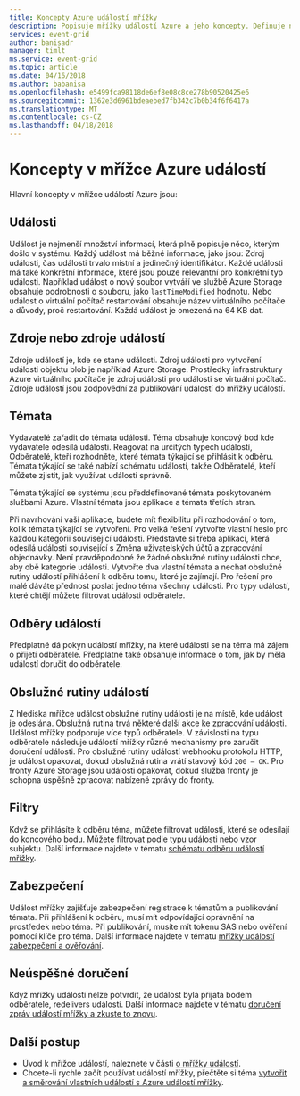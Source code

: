 ```yaml
---
title: Koncepty Azure událostí mřížky
description: Popisuje mřížky událostí Azure a jeho koncepty. Definuje několik klíčových součástí událostí mřížky.
services: event-grid
author: banisadr
manager: timlt
ms.service: event-grid
ms.topic: article
ms.date: 04/16/2018
ms.author: babanisa
ms.openlocfilehash: e5499fca98118de6ef8e08c8ce278b90520425e6
ms.sourcegitcommit: 1362e3d6961bdeaebed7fb342c7b0b34f6f6417a
ms.translationtype: MT
ms.contentlocale: cs-CZ
ms.lasthandoff: 04/18/2018
---
```

# <a name="concepts-in-azure-event-grid"></a>Koncepty v mřížce Azure událostí

Hlavní koncepty v mřížce událostí Azure jsou:

## <a name="events"></a>Události

Událost je nejmenší množství informací, která plně popisuje něco, kterým došlo v systému. Každý událost má běžné informace, jako jsou: Zdroj události, čas události trvalo místní a jedinečný identifikátor. Každé události má také konkrétní informace, které jsou pouze relevantní pro konkrétní typ události. Například událost o nový soubor vytváří ve službě Azure Storage obsahuje podrobnosti o souboru, jako `lastTimeModified` hodnotu. Nebo událost o virtuální počítač restartování obsahuje název virtuálního počítače a důvody, proč restartování. Každá událost je omezená na 64 KB dat.

## <a name="event-sourcespublishers"></a>Zdroje nebo zdroje událostí

Zdroje událostí je, kde se stane události. Zdroj události pro vytvoření události objektu blob je například Azure Storage. Prostředky infrastruktury Azure virtuálního počítače je zdroj události pro události se virtuální počítač. Zdroje událostí jsou zodpovědní za publikování událostí do mřížky událostí.

## <a name="topics"></a>Témata

Vydavatelé zařadit do témata události. Téma obsahuje koncový bod kde vydavatele odesílá události. Reagovat na určitých typech událostí, Odběratelé, kteří rozhodněte, které témata týkající se přihlásit k odběru. Témata týkající se také nabízí schématu událostí, takže Odběratelé, kteří můžete zjistit, jak využívat události správně.

Témata týkající se systému jsou předdefinované témata poskytovaném službami Azure. Vlastní témata jsou aplikace a témata třetích stran.

Při navrhování vaší aplikace, budete mít flexibilitu při rozhodování o tom, kolik témata týkající se vytvoření. Pro velká řešení vytvořte vlastní heslo pro každou kategorii související události. Představte si třeba aplikaci, která odesílá události související s Změna uživatelských účtů a zpracování objednávky. Není pravděpodobné že žádné obslužné rutiny události chce, aby obě kategorie události. Vytvořte dva vlastní témata a nechat obslužné rutiny událostí přihlášení k odběru tomu, které je zajímají. Pro řešení pro malé dáváte přednost poslat jedno téma všechny události. Pro typy událostí, které chtějí můžete filtrovat události odběratele.

## <a name="event-subscriptions"></a>Odběry událostí

Předplatné dá pokyn událostí mřížky, na které události se na téma má zájem o přijetí odběratele. Předplatné také obsahuje informace o tom, jak by měla událostí doručit do odběratele.

## <a name="event-handlers"></a>Obslužné rutiny událostí

Z hlediska mřížce událost obslužné rutiny události je na místě, kde událost je odeslána. Obslužná rutina trvá některé další akce ke zpracování události. Událost mřížky podporuje více typů odběratele. V závislosti na typu odběratele následuje událostí mřížky různé mechanismy pro zaručit doručení události. Pro obslužné rutiny událostí webhooku protokolu HTTP, je událost opakovat, dokud obslužná rutina vrátí stavový kód `200 – OK`. Pro fronty Azure Storage jsou události opakovat, dokud služba fronty je schopna úspěšně zpracovat nabízené zprávy do fronty.

## <a name="filters"></a>Filtry

Když se přihlásíte k odběru téma, můžete filtrovat události, které se odesílají do koncového bodu. Můžete filtrovat podle typu události nebo vzor subjektu. Další informace najdete v tématu [schématu odběru událostí mřížky](subscription-creation-schema.md).

## <a name="security"></a>Zabezpečení

Událost mřížky zajišťuje zabezpečení registrace k tématům a publikování témata. Při přihlášení k odběru, musí mít odpovídající oprávnění na prostředek nebo téma. Při publikování, musíte mít tokenu SAS nebo ověření pomocí klíče pro téma. Další informace najdete v tématu [mřížky událostí zabezpečení a ověřování](security-authentication.md).

## <a name="failed-delivery"></a>Neúspěšné doručení

Když mřížky událostí nelze potvrdit, že událost byla přijata bodem odběratele, redelivers události. Další informace najdete v tématu [doručení zpráv událostí mřížky a zkuste to znovu](delivery-and-retry.md).

## <a name="next-steps"></a>Další postup

* Úvod k mřížce událostí, naleznete v části [o mřížky událostí](overview.md).
* Chcete-li rychle začít používat událostí mřížky, přečtěte si téma [vytvořit a směrování vlastních událostí s Azure událostí mřížky](custom-event-quickstart.md).
